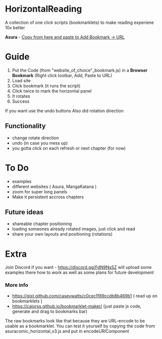 # HorizontalReading
A collection of one click scripts (bookmarklets) to make reading experiene 10x better

**Asura** - [Copy from here and paste to Add Bookmark -> URL](asura_horizontal_bookmark.js)

# Guide
 1. Put the Code (from "website_of_choice"_bookmark.js) in a **Browser Bookmark** (Right click toolbar, Add, Paste to URL)
 2. Load site
 3. Click bookmark (it runs the script) 
 4. Click twice to mark the horizontal panel
 5. It rotates
 6. Success
     
If you want use the undo buttons
Also did rotation direction

## Functionality
- change rotate direction
- undo (in case you mess up)
- you gotta click on each refresh or next chapter (for now)


# To Do 
 - examples
 - different websites ( Asura, MangaKatana ) 
 - zoom for super long panels
 - Make it persistent accross chapters

## Future ideas
 - shareable chapter positioning
 - loading someones already rotated images, just click and read
 - share your own layouts and positioning (rotations) 


# Extra

Join Discord if you want - https://discord.gg/FdN9NsSZ 
 will upload some examples there how to work
 as well as some plans for future development

### More info
 - https://gist.github.com/caseywatts/c0cec1f89ccdb8b469b1    ( read up on bookmarklets ) 
 - https://caiorss.github.io/bookmarklet-maker/   (just paste js code, generate and drag to bookmarks bar)

The raw bookmarks look like that because they are URL-encode to be usable as a bookmarklet. You can test it yourself by copying the code from asuracomic_horizontal_v3.js and put in encodeURIComponent 
